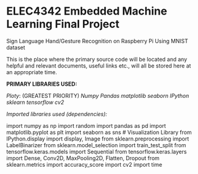 # ELEC4342 Embedded Machine Learning Final Project 

Sign Language Hand/Gesture Recognition on Raspberry Pi Using MNIST dataset

This is the place where the primary source code will be located and any helpful and relevant documents, useful links etc., will all be stored here at an appropriate time. 

**PRIMARY LIBRARIES USED:** 

*Ploty*: (GREATEST PRIORITY)
*Numpy*
*Pandas*
*matplotlib*
*seaborn*
*IPython*
*sklearn*
*tensorflow*
*cv2*

*Imported libraries used (dependencies):* 

import numpy as np
import random
import pandas as pd
import matplotlib.pyplot as plt
import seaborn as sns # Visualization Library
from IPython.display import display, Image
from sklearn.preprocessing import LabelBinarizer
from sklearn.model_selection import train_test_split
from tensorflow.keras.models import Sequential
from tensorflow.keras.layers import Dense, Conv2D, MaxPooling2D, Flatten, Dropout
from sklearn.metrics import accuracy_score
import cv2
import time








